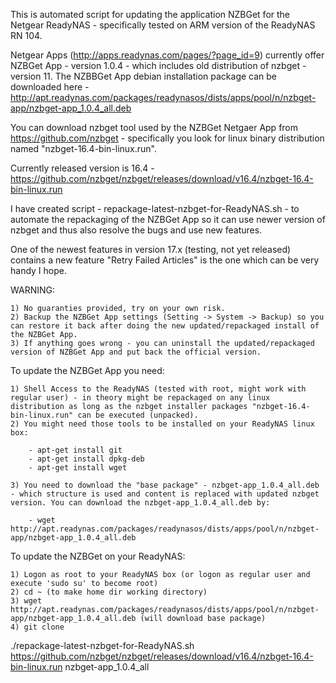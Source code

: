 This is automated script for updating the application NZBGet for the Netgear ReadyNAS - specifically tested on ARM version of the ReadyNAS RN 104.

Netgear Apps (http://apps.readynas.com/pages/?page_id=9) currently offer NZBGet App - version 1.0.4 - which includes old distribution of nzbget - version 11. 
The NZBBGet App debian installation package can be downloaded here - http://apt.readynas.com/packages/readynasos/dists/apps/pool/n/nzbget-app/nzbget-app_1.0.4_all.deb 

You can download nzbget tool used by the NZBGet Netgaer App from https://github.com/nzbget - specifically you look for linux binary distribution named "nzbget-16.4-bin-linux.run".

Currently released version is 16.4 - https://github.com/nzbget/nzbget/releases/download/v16.4/nzbget-16.4-bin-linux.run

I have created script - repackage-latest-nzbget-for-ReadyNAS.sh - to automate the repackaging of the NZBGet App so it can use newer version of nzbget and thus also resolve the bugs and use new features.

One of the newest features in version 17.x (testing, not yet released) contains a new feature "Retry Failed Articles" is the one which can be very handy I hope.

WARNING: 

	1) No guaranties provided, try on your own risk.
	2) Backup the NZBGet App settings (Setting -> System -> Backup) so you can restore it back after doing the new updated/repackaged install of the NZBGet App.
	3) If anything goes wrong - you can uninstall the updated/repackaged version of NZBGet App and put back the official version.

To update the NZBGet App you need:

	1) Shell Access to the ReadyNAS (tested with root, might work with regular user) - in theory might be repackaged on any linux distribution as long as the nzbget installer packages "nzbget-16.4-bin-linux.run" can be executed (unpacked).
	2) You might need those tools to be installed on your ReadyNAS linux box:
	
		- apt-get install git
		- apt-get install dpkg-deb
		- apt-get install wget
		
	3) You need to download the "base package" - nzbget-app_1.0.4_all.deb - which structure is used and content is replaced with updated nzbget version. You can download the nzbget-app_1.0.4_all.deb by:
		
		- wget http://apt.readynas.com/packages/readynasos/dists/apps/pool/n/nzbget-app/nzbget-app_1.0.4_all.deb

To update the NZBGet on your ReadyNAS:

	1) Logon as root to your ReadyNAS box (or logon as regular user and execute 'sudo su' to become root)
	2) cd ~ (to make home dir working directory)
	3) wget http://apt.readynas.com/packages/readynasos/dists/apps/pool/n/nzbget-app/nzbget-app_1.0.4_all.deb (will download base package)
	4) git clone 
./repackage-latest-nzbget-for-ReadyNAS.sh https://github.com/nzbget/nzbget/releases/download/v16.4/nzbget-16.4-bin-linux.run nzbget-app_1.0.4_all

